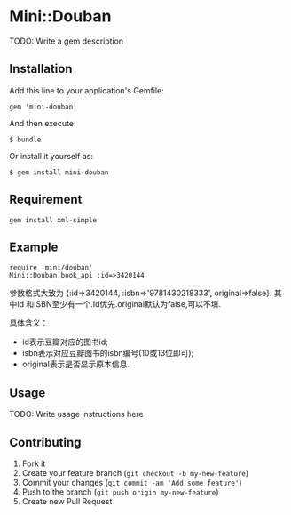 # Mini::Douban

TODO: Write a gem description

## Installation

Add this line to your application's Gemfile:

    gem 'mini-douban'

And then execute:

    $ bundle

Or install it yourself as:

    $ gem install mini-douban

## Requirement

    gem install xml-simple

## Example

    require 'mini/douban'
    Mini::Douban.book_api :id=>3420144

参数格式大致为
{:id=>3420144, :isbn=>'9781430218333', original=>false}.
其中Id 和ISBN至少有一个.Id优先.original默认为false,可以不填.

具体含义：
* id表示豆瓣对应的图书id;
* isbn表示对应豆瓣图书的isbn编号(10或13位即可);
* original表示是否显示原本信息.



## Usage

TODO: Write usage instructions here

## Contributing

1. Fork it
2. Create your feature branch (`git checkout -b my-new-feature`)
3. Commit your changes (`git commit -am 'Add some feature'`)
4. Push to the branch (`git push origin my-new-feature`)
5. Create new Pull Request
